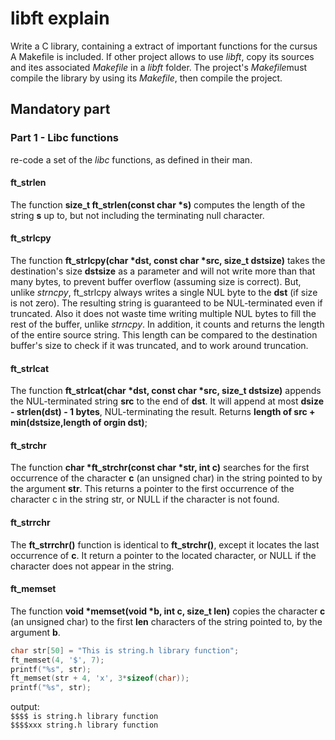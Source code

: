 # libft explain

Write a C library, containing a extract of important functions for the cursus
A Makefile is included. If other project allows to use *libft*, copy its sources and ites associated *Makefile* in a *libft* folder. The project's *Makefile*must compile the library by using its *Makefile*, then compile the project.

## Mandatory part

### Part 1 - Libc functions

re-code a set of the *libc* functions, as defined in their man.

#### ft_strlen

The function **size_t  ft_strlen(const char \*s)** computes the length of the string **s** up to, but not including the terminating null character.

#### ft_strlcpy

The function **ft_strlcpy(char \*dst, const char \*src, size_t dstsize)** takes the destination's size **dstsize** as a parameter and will not write more than that many bytes, to prevent buffer overflow (assuming size is correct). But, unlike *strncpy*, ft_strlcpy always writes a single NUL byte to the **dst** (if size is not zero). The resulting string is guaranteed to be NUL-terminated even if truncated. Also it does not waste time writing multiple NUL bytes to fill the rest of the buffer, unlike *strncpy*. In addition, it counts and returns the length of the entire source string. This length can be compared to the destination buffer's size to check if it was truncated, and to work around truncation.

#### ft_strlcat

The function **ft_strlcat(char \*dst, const char \*src, size_t dstsize)** appends the NUL-terminated string **src** to the end of **dst**. It will append at most **dsize - strlen(dst) - 1 bytes**, NUL-terminating the result. Returns **length of src + min(dstsize,length of orgin dst)**;

#### ft_strchr

The function **char \*ft_strchr(const char \*str, int c)** searches for the first occurrence of the character **c** (an unsigned char) in the string pointed to by the argument **str**. This returns a pointer to the first occurrence of the character c in the string str, or NULL if the character is not found.

#### ft_strrchr

The **ft_strrchr()** function is identical to **ft_strchr()**, except it locates the last occurrence of **c**. It return a pointer to the located character, or NULL if the character does not appear in the string.

#### ft_memset

The function **void \*memset(void \*b, int c, size_t len)** copies the character **c** (an unsigned char) to the first **len** characters of the string pointed to, by the argument **b**.

```C
char str[50] = "This is string.h library function";
ft_memset(4, '$', 7);
printf("%s", str);
ft_memset(str + 4, 'x', 3*sizeof(char));
printf("%s", str);
```

output:  
`$$$$ is string.h library function`  
`$$$$xxx string.h library function`